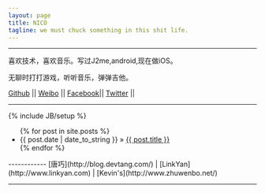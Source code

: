 ```yaml
---
layout: page
title: NICO
tagline: we must chuck something in this shit life.
---
```


------------

喜欢技术，喜欢音乐。写过J2me,android,现在做iOS。

无聊时打打游戏，听听音乐，弹弹吉他。

[Github](https://github.com/demon1105)      ||
[Weibo](http://weibo.com/demont)  			||
[Facebook](http://www.facebook.com/demon1105)||
[Twitter](http://twitter.com/demonNico) ||

------------

{% include JB/setup %}

<ul class="posts">
  {% for post in site.posts %}
    <li><span>{{ post.date | date_to_string }}</span> &raquo; <a href="{{ BASE_PATH }}{{ post.url }}">{{ post.title }}</a></li>
  {% endfor %}
</ul>
------------
[唐巧](http://blog.devtang.com/) | [LinkYan](http://www.linkyan.com) | [Kevin's](http://www.zhuwenbo.net/)

------------

<!--## To-Do

This theme is still unfinished. If you'd like to be added as a contributor, [please fork](http://github.com/plusjade/jekyll-bootstrap)!
We need to clean up the themes, make theme usage guides with theme-specific markup examples.-->


